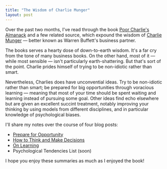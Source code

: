 ```yaml
---
title: "The Wisdom of Charlie Munger"
layout: post
---
```


Over the past two months, I've read through the
book [Poor Charlie's Almanack][poorcharlie] and a few related source, which
expound the wisdom of [Charlie Munger] — better known as Warren Buffett's
business partner.


[poorcharlie]: https://www.goodreads.com/book/show/944652.Poor_Charlie_s_Almanack
[Charlie Munger]: https://en.wikipedia.org/wiki/Charlie_Munger


The books serves a hearty dose of down-to-earth wisdom. It's a far cry from the
tone of many business books. On the other hand, most of it — while most sensible
— isn't particularly earth-shattering. But that's sort of the point. Charlie
prides himself of trying to be non-idiotic rather than smart.

Nevertheless, Charlies does have unconvential ideas. Try to be non-idiotic
rather than smart; be prepared for big opportunities through voracious learning
— meaning that most of your time should be spent waiting and learning instead of
pursuing some goal. Other ideas find echo elsewhere but are given an excellent
succint treatment, notably improving your thinking by using models from
different disciplines, and in particular knowledge of psychological biases.

I'll share my notes over the course of four blog posts:

- [Prepare for Opportunity](/munger-opportunity)
- [How to Think and Make Decisions](/munger-thinking)
- [On Learning](/munger-learning)
- Psychological Tendencies List (soon)

I hope you enjoy these summaries as much as I enjoyed the book!
